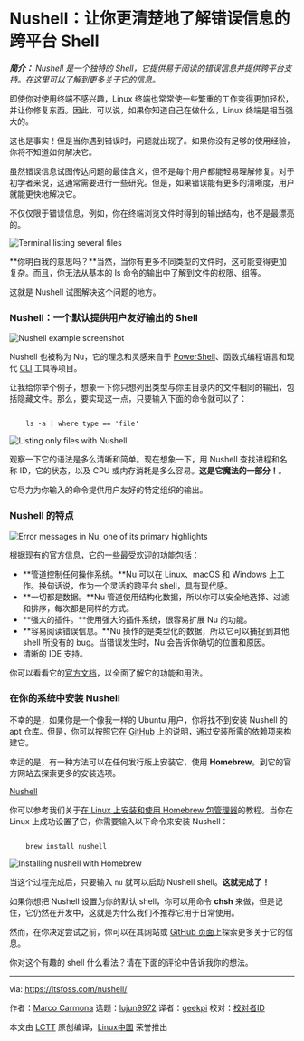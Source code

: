 [#]: subject: "Nushell: Cross-platform Shell That Gives You More Clarity on Error Messages"
[#]: via: "https://itsfoss.com/nushell/"
[#]: author: "Marco Carmona https://itsfoss.com/author/marco/"
[#]: collector: "lujun9972"
[#]: translator: "geekpi"
[#]: reviewer: " "
[#]: publisher: " "
[#]: url: " "

Nushell：让你更清楚地了解错误信息的跨平台 Shell
======

_**简介：** Nushell 是一个独特的 Shell，它提供易于阅读的错误信息并提供跨平台支持。在这里可以了解到更多关于它的信息。_

即使你对使用终端不感兴趣，Linux 终端也常常使一些繁重的工作变得更加轻松，并让你修复东西。因此，可以说，如果你知道自己在做什么，Linux 终端是相当强大的。

这也是事实！但是当你遇到错误时，问题就出现了。如果你没有足够的使用经验，你将不知道如何解决它。

虽然错误信息试图传达问题的最佳含义，但不是每个用户都能轻易理解修复。对于初学者来说，这通常需要进行一些研究。但是，如果错误能有更多的清晰度，用户就能更快地解决它。

不仅仅限于错误信息，例如，你在终端浏览文件时得到的输出结构，也不是最漂亮的。

![Terminal listing several files][1]

**你明白我的意思吗？**当然，当你有更多不同类型的文件时，这可能变得更加复杂。而且，你无法从基本的 ls 命令的输出中了解到文件的权限、组等。

这就是 Nushell 试图解决这个问题的地方。

### Nushell：一个默认提供用户友好输出的 Shell

![Nushell example screenshot][2]

Nushell 也被称为 Nu，它的理念和灵感来自于 [PowerShell][3]、函数式编程语言和现代 [CLI][4] 工具等项目。

让我给你举个例子，想象一下你只想列出类型与你主目录内的文件相同的输出，包括隐藏文件。那么，要实现这一点，只要输入下面的命令就可以了：

```

    ls -a | where type == 'file'

```

![Listing only files with Nushell][5]

观察一下它的语法是多么清晰和简单。现在想象一下，用 Nushell 查找进程和名称 ID，它的状态，以及 CPU 或内存消耗是多么容易。**这是它魔法的一部分！**。

它尽力为你输入的命令提供用户友好的特定组织的输出。

### Nushell 的特点

![Error messages in Nu, one of its primary highlights][6]

根据现有的官方信息，它的一些最受欢迎的功能包括：

  * **管道控制任何操作系统。**Nu 可以在 Linux、macOS 和 Windows 上工作。换句话说，作为一个灵活的跨平台 shell，具有现代感。
  * **一切都是数据。**Nu 管道使用结构化数据，所以你可以安全地选择、过滤和排序，每次都是同样的方式。
  * **强大的插件。**使用强大的插件系统，很容易扩展 Nu 的功能。
  * **容易阅读错误信息。**Nu 操作的是类型化的数据，所以它可以捕捉到其他 shell 所没有的 bug。当错误发生时，Nu 会告诉你确切的位置和原因。
  * 清晰的 IDE 支持。



你可以看看它的[官方文档][7]，以全面了解它的功能和用法。

### 在你的系统中安装 Nushell

不幸的是，如果你是一个像我一样的 Ubuntu 用户，你将找不到安装 Nushell 的 apt 仓库。但是，你可以按照它在 [GitHub][8] 上的说明，通过安装所需的依赖项来构建它。

幸运的是，有一种方法可以在任何发行版上安装它，使用 **Homebrew**。到它的官方网站去探索更多的安装选项。

[Nushell][9]

你可以参考我们关于[在 Linux 上安装和使用 Homebrew 包管理器][10]的教程。当你在 Linux 上成功设置了它，你需要输入以下命令来安装 Nushell：

```

    brew install nushell

```

![Installing nushell with Homebrew][11]

当这个过程完成后，只要输入 `nu` 就可以启动 Nushell shell。**这就完成了！**

如果你想把 Nushell 设置为你的默认 shell，你可以用命令 **chsh** 来做，但是记住，它仍然在开发中，这就是为什么我们不推荐它用于日常使用。

然而，在你决定尝试之前，你可以在其网站或 [GitHub 页面][8]上探索更多关于它的信息。

你对这个有趣的 shell 什么看法？请在下面的评论中告诉我你的想法。

--------------------------------------------------------------------------------

via: https://itsfoss.com/nushell/

作者：[Marco Carmona][a]
选题：[lujun9972][b]
译者：[geekpi](https://github.com/geekpi)
校对：[校对者ID](https://github.com/校对者ID)

本文由 [LCTT](https://github.com/LCTT/TranslateProject) 原创编译，[Linux中国](https://linux.cn/) 荣誉推出

[a]: https://itsfoss.com/author/marco/
[b]: https://github.com/lujun9972
[1]: https://itsfoss.com/wp-content/uploads/2022/04/Terminal-with-several-files-800x477.png
[2]: https://itsfoss.com/wp-content/uploads/2022/04/Nushell-example-800x475.jpg
[3]: https://itsfoss.com/microsoft-open-sources-powershell/
[4]: https://itsfoss.com/gui-cli-tui/
[5]: https://itsfoss.com/wp-content/uploads/2022/04/Listing-only-files-with-nushell-800x246.png
[6]: https://itsfoss.com/wp-content/uploads/2022/04/Error-messages-in-Nu-800x259.png
[7]: https://www.nushell.sh/book/
[8]: https://github.com/nushell/nushell
[9]: https://www.nushell.sh/
[10]: https://itsfoss.com/homebrew-linux/
[11]: https://itsfoss.com/wp-content/uploads/2022/04/Installing-nushell-with-brew-800x470.png
